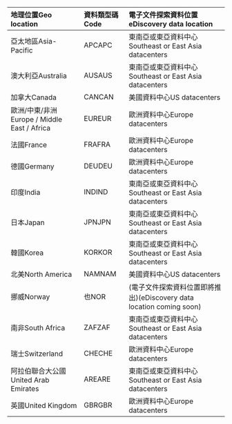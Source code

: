 
|  <span data-ttu-id="c579d-101">地理位置</span><span class="sxs-lookup"><span data-stu-id="c579d-101">Geo location</span></span>               |  <span data-ttu-id="c579d-102">資料類型碼</span><span class="sxs-lookup"><span data-stu-id="c579d-102">Code</span></span>  |  <span data-ttu-id="c579d-103">電子文件探索資料位置</span><span class="sxs-lookup"><span data-stu-id="c579d-103">eDiscovery data location</span></span>        |
|:----------------------------|:-------|:---------------------------------|
|<span data-ttu-id="c579d-104">亞太地區</span><span class="sxs-lookup"><span data-stu-id="c579d-104">Asia-Pacific</span></span>                 |<span data-ttu-id="c579d-105">APC</span><span class="sxs-lookup"><span data-stu-id="c579d-105">APC</span></span>     |<span data-ttu-id="c579d-106">東南亞或東亞資料中心</span><span class="sxs-lookup"><span data-stu-id="c579d-106">Southeast or East Asia datacenters</span></span>|
|<span data-ttu-id="c579d-107">澳大利亞</span><span class="sxs-lookup"><span data-stu-id="c579d-107">Australia</span></span>                    |<span data-ttu-id="c579d-108">AUS</span><span class="sxs-lookup"><span data-stu-id="c579d-108">AUS</span></span>     |<span data-ttu-id="c579d-109">東南亞或東亞資料中心</span><span class="sxs-lookup"><span data-stu-id="c579d-109">Southeast or East Asia datacenters</span></span>|
|<span data-ttu-id="c579d-110">加拿大</span><span class="sxs-lookup"><span data-stu-id="c579d-110">Canada</span></span>                       |<span data-ttu-id="c579d-111">CAN</span><span class="sxs-lookup"><span data-stu-id="c579d-111">CAN</span></span>     |<span data-ttu-id="c579d-112">美國資料中心</span><span class="sxs-lookup"><span data-stu-id="c579d-112">US datacenters</span></span>                    |
|<span data-ttu-id="c579d-113">歐洲/中東/非洲</span><span class="sxs-lookup"><span data-stu-id="c579d-113">Europe / Middle East / Africa</span></span>|<span data-ttu-id="c579d-114">EUR</span><span class="sxs-lookup"><span data-stu-id="c579d-114">EUR</span></span>     |<span data-ttu-id="c579d-115">歐洲資料中心</span><span class="sxs-lookup"><span data-stu-id="c579d-115">Europe datacenters</span></span>                |
|<span data-ttu-id="c579d-116">法國</span><span class="sxs-lookup"><span data-stu-id="c579d-116">France</span></span>                       |<span data-ttu-id="c579d-117">FRA</span><span class="sxs-lookup"><span data-stu-id="c579d-117">FRA</span></span>     |<span data-ttu-id="c579d-118">歐洲資料中心</span><span class="sxs-lookup"><span data-stu-id="c579d-118">Europe datacenters</span></span>                |
|<span data-ttu-id="c579d-119">德國</span><span class="sxs-lookup"><span data-stu-id="c579d-119">Germany</span></span>                      |<span data-ttu-id="c579d-120">DEU</span><span class="sxs-lookup"><span data-stu-id="c579d-120">DEU</span></span>     |<span data-ttu-id="c579d-121">歐洲資料中心</span><span class="sxs-lookup"><span data-stu-id="c579d-121">Europe datacenters</span></span>                |
|<span data-ttu-id="c579d-122">印度</span><span class="sxs-lookup"><span data-stu-id="c579d-122">India</span></span>                        |<span data-ttu-id="c579d-123">IND</span><span class="sxs-lookup"><span data-stu-id="c579d-123">IND</span></span>     |<span data-ttu-id="c579d-124">東南亞或東亞資料中心</span><span class="sxs-lookup"><span data-stu-id="c579d-124">Southeast or East Asia datacenters</span></span>|
|<span data-ttu-id="c579d-125">日本</span><span class="sxs-lookup"><span data-stu-id="c579d-125">Japan</span></span>                        |<span data-ttu-id="c579d-126">JPN</span><span class="sxs-lookup"><span data-stu-id="c579d-126">JPN</span></span>     |<span data-ttu-id="c579d-127">東南亞或東亞資料中心</span><span class="sxs-lookup"><span data-stu-id="c579d-127">Southeast or East Asia datacenters</span></span>|
|<span data-ttu-id="c579d-128">韓國</span><span class="sxs-lookup"><span data-stu-id="c579d-128">Korea</span></span>                        |<span data-ttu-id="c579d-129">KOR</span><span class="sxs-lookup"><span data-stu-id="c579d-129">KOR</span></span>     |<span data-ttu-id="c579d-130">東南亞或東亞資料中心</span><span class="sxs-lookup"><span data-stu-id="c579d-130">Southeast or East Asia datacenters</span></span>|
|<span data-ttu-id="c579d-131">北美</span><span class="sxs-lookup"><span data-stu-id="c579d-131">North America</span></span>                |<span data-ttu-id="c579d-132">NAM</span><span class="sxs-lookup"><span data-stu-id="c579d-132">NAM</span></span>     |<span data-ttu-id="c579d-133">美國資料中心</span><span class="sxs-lookup"><span data-stu-id="c579d-133">US datacenters</span></span>                    |
|<span data-ttu-id="c579d-134">挪威</span><span class="sxs-lookup"><span data-stu-id="c579d-134">Norway</span></span>                       |<span data-ttu-id="c579d-135">也</span><span class="sxs-lookup"><span data-stu-id="c579d-135">NOR</span></span>     |<span data-ttu-id="c579d-136">(電子文件探索資料位置即將推出)</span><span class="sxs-lookup"><span data-stu-id="c579d-136">(eDiscovery data location coming soon)</span></span>|
|<span data-ttu-id="c579d-137">南非</span><span class="sxs-lookup"><span data-stu-id="c579d-137">South Africa</span></span>                 |<span data-ttu-id="c579d-138">ZAF</span><span class="sxs-lookup"><span data-stu-id="c579d-138">ZAF</span></span>     |<span data-ttu-id="c579d-139">東南亞或東亞資料中心</span><span class="sxs-lookup"><span data-stu-id="c579d-139">Southeast or East Asia datacenters</span></span>|
|<span data-ttu-id="c579d-140">瑞士</span><span class="sxs-lookup"><span data-stu-id="c579d-140">Switzerland</span></span>                  |<span data-ttu-id="c579d-141">CHE</span><span class="sxs-lookup"><span data-stu-id="c579d-141">CHE</span></span>     |<span data-ttu-id="c579d-142">歐洲資料中心</span><span class="sxs-lookup"><span data-stu-id="c579d-142">Europe datacenters</span></span>                |
|<span data-ttu-id="c579d-143">阿拉伯聯合大公國</span><span class="sxs-lookup"><span data-stu-id="c579d-143">United Arab Emirates</span></span>         |<span data-ttu-id="c579d-144">ARE</span><span class="sxs-lookup"><span data-stu-id="c579d-144">ARE</span></span>     |<span data-ttu-id="c579d-145">東南亞或東亞資料中心</span><span class="sxs-lookup"><span data-stu-id="c579d-145">Southeast or East Asia datacenters</span></span>|
|<span data-ttu-id="c579d-146">英國</span><span class="sxs-lookup"><span data-stu-id="c579d-146">United Kingdom</span></span>               |<span data-ttu-id="c579d-147">GBR</span><span class="sxs-lookup"><span data-stu-id="c579d-147">GBR</span></span>     |<span data-ttu-id="c579d-148">歐洲資料中心</span><span class="sxs-lookup"><span data-stu-id="c579d-148">Europe datacenters</span></span>                |
